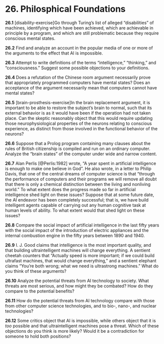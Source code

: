 
# 26. Philosphical Foundations

**26.1** \[disability-exercise\]Go through Turing’s list of alleged
“disabilities” of machines, identifying which have been achieved, which
are achievable in principle by a program, and which are still
problematic because they require conscious mental states.

**26.2** Find and analyze an account in the popular media of one or more of the
arguments to the effect that AI is impossible.

**26.3** Attempt to write definitions of the terms “intelligence,” “thinking,”
and “consciousness.” Suggest some possible objections to your
definitions.

**26.4** Does a refutation of the Chinese room argument necessarily prove that
appropriately programmed computers have mental states? Does an
acceptance of the argument necessarily mean that computers cannot have
mental states?

**26.5** \[brain-prosthesis-exercise\]In the brain replacement argument, it is
important to be able to restore the subject’s brain to normal, such that
its external behavior is as it would have been if the operation had not
taken place. Can the skeptic reasonably object that this would require
updating those neurophysiological properties of the neurons relating to
conscious experience, as distinct from those involved in the functional
behavior of the neurons?

**26.6** Suppose that a Prolog program containing many clauses about the rules of
British citizenship is compiled and run on an ordinary computer. Analyze
the “brain states” of the computer under wide and narrow content.

**26.7** Alan Perlis [@Perlis:1982] wrote, “A year spent in artificial
intelligence is enough to make one believe in God”. He also wrote, in a
letter to Philip Davis, that one of the central dreams of computer
science is that “through the performance of computers and their programs
we will remove all doubt that there is only a chemical distinction
between the living and nonliving world.” To what extent does the
progress made so far in artificial intelligence shed light on these
issues? Suppose that at some future date, the AI endeavor has been
completely successful; that is, we have build intelligent agents capable
of carrying out any human cognitive task at human levels of ability. To
what extent would that shed light on these issues?

**26.8** Compare the social impact of artificial intelligence in the last fifty
years with the social impact of the introduction of electric appliances
and the internal combustion engine in the fifty years between 1890 and
1940.

**26.9** I. J. Good claims that intelligence is the most important quality, and
that building ultraintelligent machines will change everything. A
sentient cheetah counters that “Actually speed is more important; if we
could build ultrafast machines, that would change everything,” and a
sentient elephant claims “You’re both wrong; what we need is ultrastrong
machines.” What do you think of these arguments?

**26.10** Analyze the potential threats from AI technology to society. What
threats are most serious, and how might they be combated? How do they
compare to the potential benefits?

**26.11** How do the potential threats from AI technology compare with those from
other computer science technologies, and to bio-, nano-, and nuclear
technologies?

**26.12** Some critics object that AI is impossible, while others object that it
is <span>*too*</span> possible and that ultraintelligent machines pose a
threat. Which of these objections do you think is more likely? Would it
be a contradiction for someone to hold both positions?


